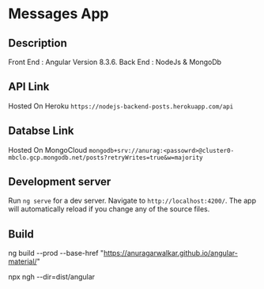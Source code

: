 # Messages App

## Description
Front End : Angular Version 8.3.6.
Back End : NodeJs & MongoDb

## API Link

Hosted On Heroku `https://nodejs-backend-posts.herokuapp.com/api`

## Databse Link

Hosted On MongoCloud `mongodb+srv://anurag:<passowrd>@cluster0-mbclo.gcp.mongodb.net/posts?retryWrites=true&w=majority`


## Development server

Run `ng serve` for a dev server. Navigate to `http://localhost:4200/`. The app will automatically reload if you change any of the source files.

## Build 

ng build --prod --base-href "https://anuragarwalkar.github.io/angular-material/"

npx ngh --dir=dist/angular
